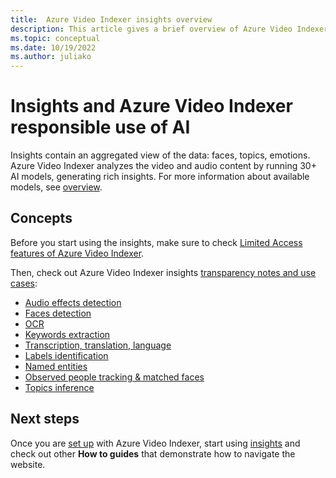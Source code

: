 ```yaml
---
title:  Azure Video Indexer insights overview
description: This article gives a brief overview of Azure Video Indexer insights.
ms.topic: conceptual
ms.date: 10/19/2022
ms.author: juliako
---
```


# Insights and Azure Video Indexer responsible use of AI

Insights contain an aggregated view of the data: faces, topics, emotions. Azure Video Indexer analyzes the video and audio content by running 30+ AI models, generating rich insights. For more information about available models, see [overview](video-indexer-overview.md).

## Concepts

Before you start using the insights, make sure to check [Limited Access features of Azure Video Indexer](limited-access-features.md).

Then, check out Azure Video Indexer insights [transparency notes and use cases](/legal/azure-video-indexer/transparency-note?context=/azure/azure-video-indexer/context/context):  

* [Audio effects detection](/legal/azure-video-indexer/audio-effects-detection-transparency-note?context=/azure/azure-video-indexer/context/context)
* [Faces detection](/legal/azure-video-indexer/face-detection-transparency-note?context=/azure/azure-video-indexer/context/context)
* [OCR](/legal/azure-video-indexer/ocr-transparency-note?context=/azure/azure-video-indexer/context/context)
* [Keywords extraction](/legal/azure-video-indexer/keywords-transparency-note?context=/azure/azure-video-indexer/context/context) 
* [Transcription, translation, language](/legal/azure-video-indexer/transcription-translation-lid-transparency-note?context=/azure/azure-video-indexer/context/context)
* [Labels identification](/legal/azure-video-indexer/labels-identification-transparency-note?context=/azure/azure-video-indexer/context/context)
* [Named entities](/legal/azure-video-indexer/named-entities-transparency-note?context=/azure/azure-video-indexer/context/context)
* [Observed people tracking & matched faces](/legal/azure-video-indexer/observed-matched-people-transparency-note?context=/azure/azure-video-indexer/context/context)
* [Topics inference](/legal/azure-video-indexer/topics-inference-transparency-note?context=/azure/azure-video-indexer/context/context)

## Next steps

Once you are [set up](video-indexer-get-started.md) with Azure Video Indexer, start using [insights](video-indexer-output-json-v2.md) and check out other **How to guides** that demonstrate how to navigate the website.
